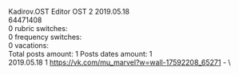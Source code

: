 Kadirov.OST	Editor OST 2 2019.05.18\
64471408\
0 rubric switches:\
0 frequency switches:\
0 vacations:\
Total posts amount: 1	Posts dates amount: 1\
2019.05.18 1 https://vk.com/mu_marvel?w=wall-17592208_65271 - \
